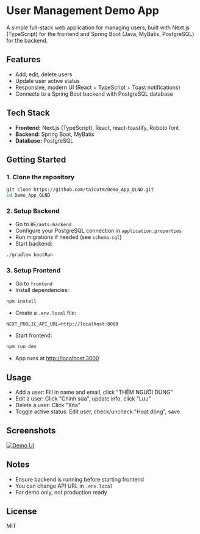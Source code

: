 # User Management Demo App

A simple full-stack web application for managing users, built with Next.js (TypeScript) for the frontend and Spring Boot (Java, MyBatis, PostgreSQL) for the backend.

## Features
- Add, edit, delete users
- Update user active status
- Responsive, modern UI (React + TypeScript + Toast notifications)
- Connects to a Spring Boot backend with PostgreSQL database

## Tech Stack
- **Frontend:** Next.js (TypeScript), React, react-toastify, Roboto font
- **Backend:** Spring Boot, MyBatis
- **Database:** PostgreSQL

## Getting Started

### 1. Clone the repository
```bash
git clone https://github.com/taicutm/Demo_App_QLND.git
cd Demo_App_QLND
```

### 2. Setup Backend
- Go to `BE/aots-backend`
- Configure your PostgreSQL connection in `application.properties`
- Run migrations if needed (see `schema.sql`)
- Start backend:
```bash
./gradlew bootRun
```

### 3. Setup Frontend
- Go to `frontend`
- Install dependencies:
```bash
npm install
```
- Create a `.env.local` file:
```
NEXT_PUBLIC_API_URL=http://localhost:8080
```
- Start frontend:
```bash
npm run dev
```
- App runs at [http://localhost:3000](http://localhost:3000)

## Usage
- Add a user: Fill in name and email, click "THÊM NGƯỜI DÙNG"
- Edit a user: Click "Chỉnh sửa", update info, click "Lưu"
- Delete a user: Click "Xóa"
- Toggle active status: Edit user, check/uncheck "Hoạt động", save

## Screenshots
[![Demo UI](https://i.postimg.cc/qR1SnTSy/screencapture-localhost-3000-2025-08-20-17-48-39.png)](https://postimg.cc/MMj92hWp)
## Notes
- Ensure backend is running before starting frontend
- You can change API URL in `.env.local`
- For demo only, not production ready

## License
MIT
